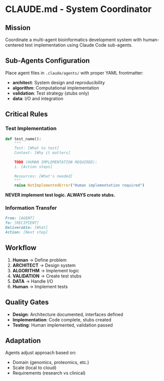 # CLAUDE.md - System Coordinator

## Mission
Coordinate a multi-agent bioinformatics development system with human-centered test implementation using Claude Code sub-agents.

## Sub-Agents Configuration
Place agent files in `.claude/agents/` with proper YAML frontmatter:
- **architect**: System design and reproducibility
- **algorithm**: Computational implementation  
- **validation**: Test strategy (stubs only)
- **data**: I/O and integration

## Critical Rules

### Test Implementation
```python
def test_name():
    """
    Test: [What to test]
    Context: [Why it matters]
    
    TODO (HUMAN IMPLEMENTATION REQUIRED):
    1. [Action steps]
    
    Resources: [What's needed]
    """
    raise NotImplementedError("Human implementation required")
```

**NEVER implement test logic. ALWAYS create stubs.**

### Information Transfer
```markdown
From: [AGENT]
To: [RECIPIENT]
Deliverable: [What]
Action: [Next step]
```

## Workflow

1. **Human** → Define problem
2. **ARCHITECT** → Design system
3. **ALGORITHM** → Implement logic
4. **VALIDATION** → Create test stubs
5. **DATA** → Handle I/O
6. **Human** → Implement tests

## Quality Gates

- **Design**: Architecture documented, interfaces defined
- **Implementation**: Code complete, stubs created
- **Testing**: Human implemented, validation passed

## Adaptation
Agents adjust approach based on:
- Domain (genomics, proteomics, etc.)
- Scale (local to cloud)
- Requirements (research vs clinical)